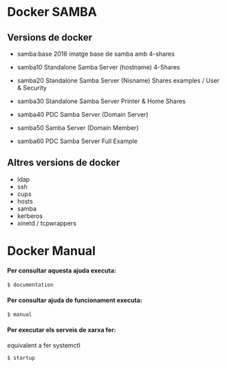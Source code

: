 Docker SAMBA
============

Versions de docker
------------------

 * samba:base 2016 imatge base de samba amb 4-shares

 * samba10 Standalone Samba Server (hostname) 4-Shares
 * samba20 Standalone Samba Server (Nisname)  Shares examples / User & Security
 * samba30 Standalone Samba Server Printer & Home Shares
 * samba40 PDC Samba Server (Domain Server)
 * samba50 Samba Server (Domain Member)
 * samba60 PDC Samba Server Full Example

Altres versions de docker
-------------------------

 * ldap
 * ssh
 * cups
 * hosts
 * samba
 * kerberos
 * xinetd / tcpwrappers

Docker Manual
=============

#### Per  consultar aquesta ajuda executa: 

    $ documentation

#### Per consultar ajuda de funcionament executa:

    $ manual 

#### Per executar els serveis de xarxa fer:
equivalent a fer systemctl

    $ startup
